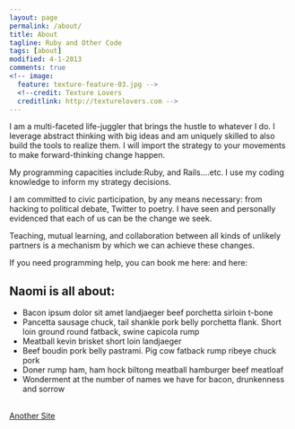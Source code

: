 ```yaml
---
layout: page
permalink: /about/
title: About
tagline: Ruby and Other Code
tags: [about]
modified: 4-1-2013
comments: true
<!-- image:
  feature: texture-feature-03.jpg -->
  <!--credit: Texture Lovers
  creditlink: http://texturelovers.com -->
---
```

I am a multi-faceted life-juggler that brings the hustle to whatever I do. I leverage abstract thinking with big ideas and am uniquely skilled to also build the tools to realize them. I will import the strategy to your movements to make forward-thinking change happen.

My programming capacities include:Ruby, and Rails....etc. I use my coding knowledge to inform my strategy decisions.

I am committed to civic participation, by any means necessary: from hacking to political debate, Twitter to poetry.  I have seen and personally evidenced that each of us can be the change we seek.

Teaching, mutual learning, and collaboration between all kinds of unlikely partners is a mechanism by which we can achieve these changes.  

If you need programming help, you can book me here: and here:
 <!--[my site](http://mademistakes.com)[^1] --> 

## Naomi is all about:

* Bacon ipsum dolor sit amet landjaeger beef porchetta sirloin t-bone 
* Pancetta sausage chuck, tail shankle pork belly porchetta flank. Short loin ground round fatback, swine capicola rump 
* Meatball kevin brisket short loin landjaeger
* Beef boudin pork belly pastrami. Pig cow fatback rump ribeye chuck pork
* Doner rump ham, ham hock biltong meatball hamburger beef meatloaf
* Wonderment at the number of names we have for bacon, drunkenness and sorrow

<br />
<a markdown="0" href="#" class="btn">Another Site</a>
